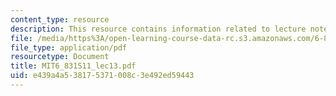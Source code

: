 ```yaml
---
content_type: resource
description: This resource contains information related to lecture notes.
file: /media/https%3A/open-learning-course-data-rc.s3.amazonaws.com/6-831-user-interface-design-and-implementation-spring-2011/e439a4a538175371008c3e492ed59443_MIT6_831S11_lec13.pdf
file_type: application/pdf
resourcetype: Document
title: MIT6_831S11_lec13.pdf
uid: e439a4a5-3817-5371-008c-3e492ed59443
---
```

